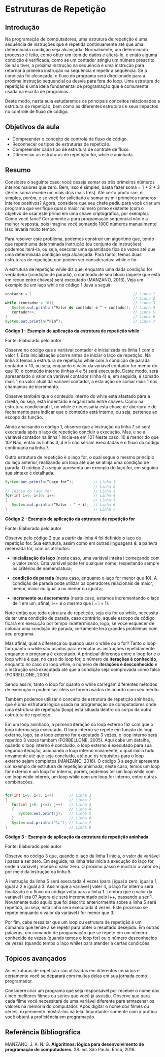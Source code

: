# **Estruturas de Repetição**

## **Introdução**

Na programação de computadores, uma estrutura de repetição é uma sequência de instruções que é repetida continuamente até que uma determinada condição seja alcançada. Normalmente, um determinado processo é feito, como obter um item de dados e alterá-lo, e então alguma condição é verificada, como se um contador atingiu um número prescrito. Se não tiver, a próxima instrução na sequência é uma instrução para retornar à primeira instrução na sequência e repetir a sequência. Se a condição foi alcançada, o fluxo do programa será direcionado para a próxima instrução sequencial ou desvia para fora do loop. Uma estrutura de repetição é uma ideia fundamental de programação que é comumente usada na escrita de programas.

Deste modo, nesta aula estudaremos os principais conceitos relacionados a estrutura de repetição, bem como as diferentes estruturas e seus impactos no controle de fluxo de código.

## **Objetivos da aula**

- Compreender o conceito de controle de fluxo de código.
- Reconhecer os tipos de estruturas de repetição.
- Compreender cada tipo de estrutura de controle de fluxo.
- Diferenciar as estruturas de repetição for, while e aninhada.

## **Resumo**

Considere o seguinte caso: você deseja somar os três primeiros números inteiros maiores que zero. Bem, isso é simples, basta fazer soma = 1 + 2 + 3 (lê-se: soma recebe um mais dois mais três). Até certo ponto sim, é simples, porém, e se você for solicitado a somar os mil primeiros números inteiros positivos? Agora, considere que seu chefe pediu para você criar um programa que verifique qual o maior número primo existente (com o objetivo de usar este primo em uma chave criptográfica, por exemplo). Como você faria? Certamente a pura programação sequencial não é a melhor resposta, pois imagine você somando 1000 números manualmente! Isso levaria muito tempo.

Para resolver este problema, podemos construir um algoritmo que, tendo que repetir uma determinada instrução (ou conjunto de instruções), podemos iterá-la, ou seja, executar uma quantidade fixa de vezes até que uma determinada condição seja alcançada. Para tanto, temos duas estruturas de repetição que podem ser consideradas: while e for.

A estrutura de repetição while diz que: enquanto uma dada condição for verdadeira (condição de parada), o conteúdo de seu bloco (aquele que está em recuo entre chaves) será executado (MANZANO, 2016). Veja um exemplo de um laço while no código 1 Java a seguir.

```java
contador = 1                                              // Linha 1
                                                          // Linha 2
while (contador < 10){                                    // Linha 3
   System.out.println(“Valor do contador é ” + contador); // Linha 4
   contador++;                                            // Linha 5
}                                                         // Linha 6
System.out.println(“Fim”);                                // Linha 7
```

**Código 1 – Exemplo de aplicação da estrutura de repetição while**

Fonte: Elaborado pelo autor

Observe no código que a variável contador é inicializada na linha 1 com o valor 1. Esta inicialização ocorre antes de iniciar o laço de repetição. Na linha 3 temos a estrutura de repetição while com a condição de parada contador < 10, ou seja, enquanto o valor da variável contador for menor do que 10, o conteúdo interno (linhas 4 e 5) será executado. Deste modo, será apresentado o valor da variável contador (linha 4) e, em seguida, é somado mais 1 no valor atual da variável contador, a esta ação de somar mais 1 nós chamamos de incremento.

Observe também que o conteúdo interno do while está afastado para a direita, ou seja, está indentado e organizado entre chaves. Como na estrutura condicional if, no while é necessária esta chave de abertura e de fechamento para indicar que o conteúdo está interno, ou seja, pertence ao escopo da função.

Ainda analisando o código 1, observe que a instrução da linha 7 só será executada após o laço de repetição concluir a execução. Mas, e se a variável contador na linha 1 inicia-se em 10? Neste caso, 10 é menor do que 10? Não, então as linhas 3, 4 e 5 não seriam executadas e o fluxo do código continuaria na linha 7.

Outra estrutura de repetição é o laço for, o qual segue o mesmo princípio do laço anterior, realizando um loop até que se atinja uma condição de parada. O código 2 a seguir apresenta um exemplo do laço for, em seguida sua sintaxe é detalhada.

```java
System.out.println(“Laço for”);         // Linha 1
                                        // Linha 2
// Início do laço for                   // Linha 3
for(int i=0; i<10; i++)                 // Linha 4
{                                       // Linha 5
   System.out.println(“Valor : “ + i);  // Linha 6
}                                       // Linha 7
```

**Código 2 – Exemplo de aplicação da estrutura de repetição for**

Fonte: Elaborado pelo autor

Observe pelo código 2 que a partir da linha 4 foi definido o laço de repetição for. Sua estrutura, assim como em outras linguagens é: a palavra reservada for, com os atributos:

- **inicialização do laço** (neste caso, uma variável inteira i começando com o valor zero). Esta variável pode ter qualquer nome, respeitando sempre os critérios de nomenclatura;

- **condição de parada** (neste caso, enquanto o laço for menor que 10). A condição de parada pode utilizar os operadores relacionais de maior, menor, maior ou igual a ou menor ou igual a;

- **incremento ou decremento** (neste caso, estamos incrementando o laço de 1 em um, afinal, i++ é o mesmo que i = i + 1).

Note então que toda estrutura de repetição, seja ela for ou while, necessita de ter uma condição de parada, caso contrário, aquele escopo de código ficará em execução por tempo indeterminado, logo, se você esquecer de colocar uma condição de parada, certamente terá grandes problemas com seu programa.

Mas afinal, qual a diferença ou quando usar o while ou o for? Tanto o loop for quanto o while são usados ​​para executar as instruções repetidamente enquanto o programa é executado. A principal diferença entre o loop for e o loop while é que, no caso do loop for, o número de **iterações é conhecido**, enquanto no caso do loop while, o número de **iterações é desconhecido** e a instrução será executada até que a condição seja comprovada como falsa (FORBELLONE, 2005).

Sendo assim, tanto o loop for quanto o while carregam diferentes métodos de execução e podem ser úteis se forem usados ​​de acordo com seu mérito.

Também podemos utilizar o conceito de estrutura de repetição aninhada, que é uma estrutura lógica usada na programação de computadores onde uma estrutura de repetição (loop) está situada dentro do corpo da outra estrutura de repetição.

Em um loop aninhado, a primeira iteração do loop externo faz com que o loop interno seja executado. O loop interno se repete em função do loop externo, logo, se o loop externo for executado 3 vezes, o loop interno será repetido 3 vezes também (FORBELLONE, 2005). Aqui cabe um detalhe, quando o loop interno é concluído, o loop externo é executado para sua segunda iteração, acionando o loop interno novamente, o qual inicia tudo novamente até que seja concluído, até que os requisitos para o loop externo sejam completos (MANZANO, 2016). O código 3 a seguir apresenta um exemplo de estrutura de repetição aninhada, neste caso, temos um loop for externo e um loop for interno, porém, podemos ter um loop while com um loop while interno, um loop while com um loop for interno, entre outras combinações.

```java

for(int i=0; i<3; i++)       // Linha 1
{                            // Linha 2
   for(int j=0; j<=3; j++)   // Linha 3
   {                         // Linha 4
      System.out.print(j);   // Linha 5
   }                         // Linha 6
   System.out.println("\n"); // Linha 7
}                            // Linha 8
```

**Código 3 – Exemplo de aplicação da estrutura de repetição aninhada**

Fonte: Elaborado pelo autor

Observe no código 3 que, quando o laço da linha 1 inicia, o valor da variável i passa a ser zero. Em seguida, na linha três inicia a execução do laço for, onde a variável j recebe o valor zero. O próximo passo é mostrar o valor de j por meio da instrução da linha 5.

A instrução da linha 5 será executada 4 vezes (para j igual a zero, igual a 1, igual a 2 e igual a 3. Assim que a variável j valer 4, o laço for interno será finalizado e o fluxo do código volta para a linha 1. Lembra que o valor da variável i era 0? Agora ele será incrementado pelo i++, passando a ser 1. Novamente tudo aquilo que foi descrito anteriormente sobre a linha 5 será repetido, ou seja, esta linha será executada 4 vezes. Este processo se repete enquanto o valor da variável i for menor que 3.

Por fim, cabe ressaltar que um loop ou estrutura de repetição é um comando que tende a se repetir para obter o resultado desejado. Em outras palavras, um comando de programação que se repete em um número conhecido de vezes (quando temos o loop for) ou o número desconhecido de vezes (quando temos o laço while) para atender a certas condições.

## **Tópicos avançados**

As estruturas de repetição são utilizadas em diferentes cenários e certamente você se deparará com muitas delas em sua jornada como programador.

Considere criar um programa que seja responsável por receber o nome dos cinco melhores filmes ou séries que você já assistiu. Observe que para cada filme você necessitará de uma variável diferente para armazenar os valores na memória do computador. Após digitar o nome dos filmes ou séries, experimente mostrá-los na tela. Importante: somente com a prática você obterá a proficiência em programação.

## Referência Bibliográfica

MANZANO, J. A. N. G. **Algoritmos: lógica para desenvolvimento de programação de computadores.** 28. ed. São Paulo: Érica, 2016.
